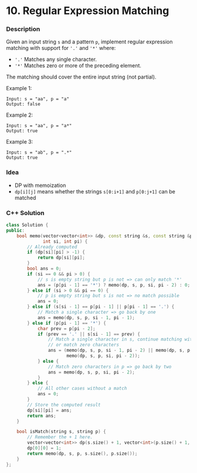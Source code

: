 # 10. Regular Expression Matching

### Description

Given an input string `s` and a pattern `p`, implement regular expression matching with support for `'.'` and `'*'` where:

- `'.'` Matches any single character.​​​​
- `'*'` Matches zero or more of the preceding element.

The matching should cover the entire input string (not partial).

Example 1:
```
Input: s = "aa", p = "a"
Output: false
```

Example 2:
```
Input: s = "aa", p = "a*"
Output: true
```

Example 3:
```
Input: s = "ab", p = ".*"
Output: true
```

### Idea
- DP with memoization
- `dp[i][j]` means whether the strings `s[0:i+1]` and `p[0:j+1]` can be matched

### C++ Solution

```cpp
class Solution {
public:
    bool memo(vector<vector<int>> &dp, const string &s, const string &p,
              int si, int pi) {
        // Already computed
        if (dp[si][pi] > -1) {
            return dp[si][pi];
        }
        bool ans = 0;
        if (si == 0 && pi > 0) {
            // s is empty string but p is not => can only match '*'
            ans = (p[pi - 1] == '*') ? memo(dp, s, p, si, pi - 2) : 0;
        } else if (si > 0 && pi == 0) {
            // p is empty string but s is not => no match possible
            ans = 0;
        } else if (s[si - 1] == p[pi - 1] || p[pi - 1] == '.') {
            // Match a single character => go back by one
            ans = memo(dp, s, p, si - 1, pi - 1);
        } else if (p[pi - 1] == '*') {
            char prev = p[pi - 2];
            if (prev == '.' || s[si - 1] == prev) {
                // Match a single character in s, continue matching with p,
                // or match zero characters
                ans = (memo(dp, s, p, si - 1, pi - 2) || memo(dp, s, p, si - 1, pi) ||
                       memo(dp, s, p, si, pi - 2));
            } else {
                // Match zero characters in p => go back by two
                ans = memo(dp, s, p, si, pi - 2);
            }
        } else {
            // All other cases without a match
            ans = 0;
        }
        // Store the computed result
        dp[si][pi] = ans;
        return ans;    
    }

    bool isMatch(string s, string p) {
        // Remember the + 1 here.
        vector<vector<int>> dp(s.size() + 1, vector<int>(p.size() + 1, -1));
        dp[0][0] = 1;
        return memo(dp, s, p, s.size(), p.size());
    }
};
```
